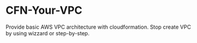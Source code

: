 # CFN-Your-VPC
Provide basic AWS VPC architecture with cloudformation. Stop create VPC by using wizzard or step-by-step.
